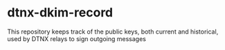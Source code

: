 # dtnx-dkim-record
This repository keeps track of the public keys, both current and historical, used by DTNX relays to sign outgoing messages
